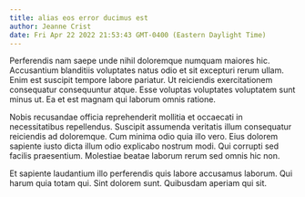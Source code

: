 ```yaml
---
title: alias eos error ducimus est
author: Jeanne Crist
date: Fri Apr 22 2022 21:53:43 GMT-0400 (Eastern Daylight Time)
---
```

Perferendis nam saepe unde nihil doloremque numquam maiores hic. Accusantium blanditiis voluptates natus odio et sit excepturi rerum ullam. Enim est suscipit tempore labore pariatur. Ut reiciendis exercitationem consequatur consequuntur atque. Esse voluptas voluptates voluptatem sunt minus ut. Ea et est magnam qui laborum omnis ratione.

 Nobis recusandae officia reprehenderit mollitia et occaecati in necessitatibus repellendus. Suscipit assumenda veritatis illum consequatur reiciendis ad doloremque. Cum minima odio quia illo vero. Eius dolorem sapiente iusto dicta illum odio explicabo nostrum modi. Qui corrupti sed facilis praesentium. Molestiae beatae laborum rerum sed omnis hic non.

 Et sapiente laudantium illo perferendis quis labore accusamus laborum. Qui harum quia totam qui. Sint dolorem sunt. Quibusdam aperiam qui sit.